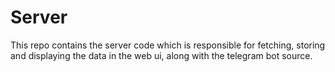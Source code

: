 # Server

This repo contains the server code which is responsible for fetching, storing and displaying the data in the web ui, along with the telegram bot source.
